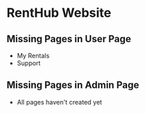 # RentHub Website

## Missing Pages in User Page
- My Rentals
- Support

## Missing Pages in Admin Page
- All pages haven't created yet


